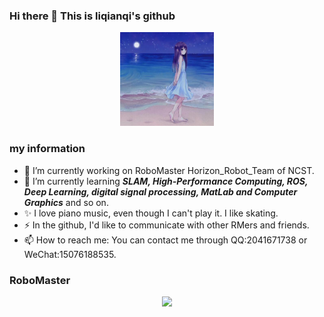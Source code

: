 ### Hi there 👋 This is liqianqi's github

<div align="center">
    <img height="150em" src="pljj.jpeg" />  
</div>

<!--
**liqianqi/liqianqi** is a ✨ _special_ ✨ repository because its `README.md` (this file) appears on your GitHub profile.

Here are some ideas to get you started:

- 🔭 I’m currently working on ...
- 🌱 I’m currently learning ...
- 👯 I’m looking to collaborate on ...
- 🤔 I’m looking for help with ...
- 💬 Ask me about ...
- 📫 How to reach me: ...
- 😄 Pronouns: ...
- ⚡ Fun fact: ...
-->

### my information
- 🔭 I’m currently working on RoboMaster Horizon_Robot_Team of NCST.
- 🌱 I’m currently learning ***SLAM, High-Performance Computing, ROS, Deep Learning, digital signal processing, MatLab and Computer Graphics*** and so on.
- ✨ I love piano music, even though I can't play it.  I like skating.
- ⚡ In the github, I'd like to communicate with other RMers and friends. 
- 📫 How to reach me: You can contact me through QQ:2041671738 or WeChat:15076188535. 

### RoboMaster

<div align="center">
    <img height="600em" src="99755e3946be60ccadfc6ba5101b150e_r.jpg" />  
</div>
